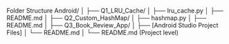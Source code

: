 Folder Structure
Android/
│
├── Q1_LRU_Cache/
│   ├── lru_cache.py
│   ├── README.md
│
├── Q2_Custom_HashMap/
│   ├── hashmap.py
│   ├── README.md
│
├── Q3_Book_Review_App/
│   ├── [Android Studio Project Files]
│   └── README.md
│
└── README.md (Project level)
